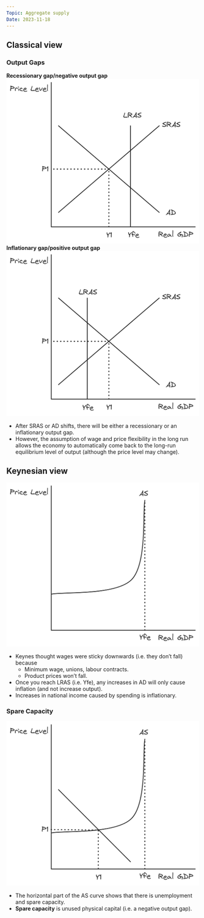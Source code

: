 ```yaml
---
Topic: Aggregate supply
Date: 2023-11-18
---
```


## Classical view

### Output Gaps

**Recessionary gap/negative output gap**
![Untitled](Economics/Macroeconomics/Classical%20and%20Keynesian%20AS/Untitled.png)
**Inflationary gap/positive output gap**
![Untitled](Economics/Macroeconomics/Classical%20and%20Keynesian%20AS/Untitled%201.png)
* After SRAS or AD shifts, there will be either a recessionary or an inflationary output gap.
* However, the assumption of wage and price flexibility in the long run allows the economy to automatically come back to the long-run equilibrium level of output (although the price level may change).

## Keynesian view

![Untitled](Economics/Macroeconomics/Classical%20and%20Keynesian%20AS/Untitled%202.png)
* Keynes thought wages were sticky downwards (i.e. they don’t fall) because
    * Minimum wage, unions, labour contracts.
    * Product prices won’t fall.
* Once you reach LRAS (i.e. Yfe), any increases in AD will only cause inflation (and not increase output).
* Increases in national income caused by spending is inflationary.

### Spare Capacity

![Untitled](Economics/Macroeconomics/Classical%20and%20Keynesian%20AS/Untitled%203.png)
* The horizontal part of the AS curve shows that there is unemployment and spare capacity.
* **Spare capacity** is unused physical capital (i.e. a negative output gap).